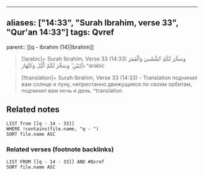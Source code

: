 
---
aliases: ["14:33", "Surah Ibrahim, verse 33", "Qur'an 14:33"]
tags: Qvref
---

parent:: [[q - Ibrahim (14)|Ibrahim]]

> [!arabic]+ Surah Ibrahim, Verse 33 (14:33)
> <span class="quran-arabic">وَسَخَّرَ لَكُمُ ٱلشَّمْسَ وَٱلْقَمَرَ دَآئِبَيْنِ ۖ وَسَخَّرَ لَكُمُ ٱلَّيْلَ وَٱلنَّهَارَ</span>
^arabic

> [!translation]+ Surah Ibrahim, Verse 33 (14:33) - Translation
> подчинил вам солнце и луну, непрестанно движущиеся по своим орбитам, подчинил вам ночь и день.
^translation



## Related notes
```dataview
LIST from [[q - 14 - 33]]
WHERE !contains(file.name, "q - ")
SORT file.name ASC
```

### Related verses (footnote backlinks)
```dataview
LIST FROM [[q - 14 - 33]] AND #Qvref
SORT file.name ASC
```

